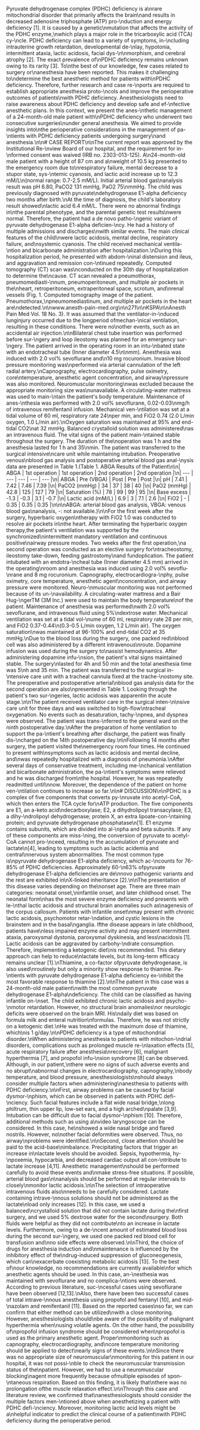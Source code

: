 Pyruvate dehydrogenase complex (PDHC) deficiency is a\nrare mitochondrial disorder that primarily affects the brain\nand results in decreased adenosine triphosphate (ATP) pro-\nduction and energy deficiency [1]. It is caused by a genetic\nmutation that affects the activity of the PDHC enzyme,\nwhich plays a major role in the tricarboxylic acid (TCA) cy-\ncle. PDHC deficiency can lead to a variety of symptoms, in-\ncluding intrauterine growth retardation, developmental de-\nlay, hypotonia, intermittent ataxia, lactic acidosis, facial dys-\n\nmorphism, and cerebral atrophy [2]. The exact prevalence of\nPDHC deficiency remains unknown owing to its rarity [3]. To\nthe best of our knowledge, few cases related to surgery or\nanesthesia have been reported. This makes it challenging to\ndetermine the best anesthetic method for patients with\nPDHC deficiency. Therefore, further research and case re-\nports are required to establish appropriate anesthesia proto-\ncols and improve the perioperative outcomes of patients\nwith PDHC deficiency. Anesthesiologists need to raise awareness about PDHC deficiency and develop safe and ef-\nfective anesthetic plans. In this context, we present the anes-\nthetic management of a 24-month-old male patient with\nPDHC deficiency who underwent two consecutive surgeries\nunder general anesthesia. We aimed to provide insights into\nthe perioperative considerations in the management of pa-\ntients with PDHC deficiency patients undergoing surgery\nand anesthesia.\n\n# CASE REPORT\n\nThe current report was approved by the Institutional Re-\nview Board of our hospital, and the requirement for in-\nformed consent was waived (IRB no. 2303-013-125). A\n24-month-old male patient with a height of 87 cm and a\nweight of 10.5 kg presented to the emergency room due to\nrespiratory failure, mental decrease to a stupor state, sys-\ntemic cyanosis, and lactic acid increase up to 12.3 mM/L\n(normal range: 0.7-2.5 mM/L). Initial arterial blood gas\nanalysis result was pH 6.80, PaCO2 131 mmHg, PaO2 75\nmmHg. The child was previously diagnosed with pyruvate\ndehydrogenase E1-alpha deficiency two months after birth.\nAt the time of diagnosis, the child's laboratory result showed\nlactic acid 6.4 mM/L. There were no abnormal findings in\nthe parental phenotype, and the parental genetic test results\nwere normal. Therefore, the patient had a de novo patho-\ngenic variant of pyruvate dehydrogenase E1-alpha deficien-\ncy. He had a history of multiple admissions and discharges\nwith similar events. The main clinical features of the child\nwere lactic acidosis, mental decline, respiratory failure, and\nsystemic cyanosis. The child received mechanical ventila-\ntion and bicarbonate administration after hospitalization.\nDuring this hospitalization period, he presented with abdom-\ninal distension and ileus, and aggravation and remission con-\ntinued repeatedly. Computed tomography (CT) scan was\nconducted on the 30th day of hospitalization to determine the\ncause. CT scan revealed a pneumothorax, pneumomediasti-\nnum, pneumoperitoneum, and multiple air pockets in the\nheart, retroperitoneum, extraperitoneal space, scrotum, and\nrenal vessels (Fig. 1. Computed tomography image of the patient. Pneumothorax,\npneumomediastinum, and multiple air pockets in the heart are\ndetected.\n\nwww.anesth-pain-med.org\n\n271\n\nKSPA\n\nAnesth Pain Med Vol. 18 No. 3). It was assumed that the ventilator-in-\nduced lunginjury occurred due to the longperiod ofmechan-\nical ventilation, resulting in these conditions. There were no\nother events, such as an accidental air injection.\n\nBilateral chest tube insertion was performed before sur-\ngery and loop ileostomy was planned for an emergency sur-\ngery. The patient arrived in the operating room in an intu-\nbated state with an endotracheal tube (Inner diameter 4.5\n\nmm). Anesthesia was induced with 2.0 vol% sevoflurane and\n10 mg rocuronium. Invasive blood pressure monitoring was\nperformed via arterial cannulation of the left radial artery.\nCapnography, electrocardiography, pulse oximetry, core\ntemperature, anesthetic agent concentration, and airway\npressure was also monitored. Neuromuscular monitoring\nwas excluded because the appropriate monitoring size was\nunavailable. A circulating-water mattress was used to main-\ntain the patient's body temperature. Maintenance of anes-\nthesia was performed with 2.0 vol% sevoflurane, 0.02-0.03\nmg/h of intravenous remifentanil infusion. Mechanical ven-\ntilation was set at a tidal volume of 60 ml, respiratory rate 24\nper min, and FiO2 0.74 (2.0 L/min oxygen, 1.0 L/min air).\nOxygen saturation was maintained at 95% and end-tidal CO2\nat 32 mmHg. Balanced crystalloid solution was administered\nas an intravenous fluid. The vital signs of the patient main-\ntained stable throughout the surgery. The duration of the\noperation was 1 h and the anesthesia lasted for 1 h and 35\nmin. The patient was transferred to the surgical intensive\ncare unit while maintaining intubation. Preoperative venous\nblood gas analysis and postoperative arterial blood gas anal-\nysis data are presented in Table 1.(Table 1. ABGA Results of the Patient\n\n| ABGA | 1st operation | 1st operation | 2nd operation | 2nd operation |\n| --- | --- | --- | --- | --- |\n| ABGA | Pre (VBGA) | Post | Pre | Post |\n| pH | 7.41 | 7.42 | 7.46 | 7.39 |\n| PaCO2 (mmHg) | 34 | 37 | 38 | 40 |\n| PaO2 (mmHg) | 42.8 | 125 | 127 | 79 |\n| Saturation (%) | 78 | 99 | 99 | 95 |\n| Base excess | -1.3 | -0.3 | 3.1 | -0.7 |\n| Lactic acid (mM/L) | 6.9 | 3 | 7.1 | 2.6 |\n| FiO2 | - | 0.35 | 0.35 | 0.35 |\n\n\nABGA: arterial blood gas analysis, VBGA: venous blood gas\nanalysis, -: not available.)\n\nFor the first week after the surgery, hyperbaric oxygen\ntherapy with FiO2 1.0 was conducted to resolve air pockets in\nthe heart. After terminating the hyperbaric oxygen therapy,the patient's ventilation was supported by the synchronized\nintermittent mandatory ventilation and continuous positive\nairway pressure modes. Two weeks after the first operation,\na second operation was conducted as an elective surgery for\ntracheostomy, ileostomy take-down, feeding gastrostomy\nand fundoplication. The patient intubated with an endotra-\ncheal tube (Inner diameter 4.5 mm) arrived in the operating\nroom and anesthesia was induced using 2.0 vol% sevoflu-\nrane and 8 mg rocuronium. Capnography, electrocardiogra-\nphy, pulse oximetry, core temperature, anesthetic agent\nconcentration, and airway pressure were monitored. Neuro-\nmuscular monitoring was not performed because of its un-\navailability. A circulating-water mattress and a Bair Hug-\ngerTM (3M Inc.) were used to maintain the body temperature\nof the patient. Maintenance of anesthesia was performed\nwith 2.0 vol% sevoflurane, and intravenous fluid using 5%\ndextrose water. Mechanical ventilation was set at a tidal vol-\nume of 60 ml, respiratory rate 28 per min, and FiO2 0.37-0.44\n(0.3-0.5 L/min oxygen, 1.2 L/min air). The oxygen saturation\nwas maintained at 96-100% and end-tidal CO2 at 35 mmHg.\nDue to the blood loss during the surgery, one packed red\nblood cell was also administered by a different intravenous\nroute. Dopamine infusion was used during the surgery to\nassist hemodynamics. After administering dopamine infu-\nsion, the patient's vital signs maintained stable. The surgery\nlasted for 4h and 50 min and the total anesthesia time was 5\nh and 35 min. The patient was transferred to the surgical in-\ntensive care unit with a tracheal cannula fixed at the trache-\nostomy site. The preoperative and postoperative arterial\nblood gas analysis data for the second operation are also\npresented in Table 1. Looking through the patient's two sur-\ngeries, lactic acidosis was apparentin the acute stage.\n\nThe patient received ventilator care in the surgical inten-\n\nsive care unit for three days and was switched to high-flow\ntracheal oxygenation. No events such as desaturation, tachy-\npnea, and dyspnea were observed. The patient was trans-\nferred to the general ward on the ninth postoperative day.\nAfter the preparation of home ventilation to support the pa-\ntient's breathing after discharge, the patient was finally dis-\ncharged on the 14th postoperative day.\n\nFollowing 14 months after surgery, the patient visited the\nemergency room four times. He continued to present with\nsymptoms such as lactic acidosis and mental decline, and\nwas repeatedly hospitalized with a diagnosis of pneumonia.\nAfter several days of conservative treatment, including me-\nchanical ventilation and bicarbonate administration, the pa-\ntient's symptoms were relieved and he was discharged from\nthe hospital. However, he was repeatedly readmitted until\nnow. Moreover, the dependence of the patient on home ven-\ntilation continues to increase so far.\n\n# DISCUSSION\n\nPDHC is a complex of five components that converts py-\nruvate into acetyl-CoA, which then enters the TCA cycle for\nATP production. The five components are E1, an a-keto acid\ndecarboxylase; E2, a dihydrolipoyl transacylase; E3, a dihy-\ndrolipoyl dehydrogenase; protein X, an extra lipoate-con-\ntaining protein; and pyruvate dehydrogenase phosphatase\n[1]. E1 enzyme contains subunits, which are divided into al-\npha and beta subunits. If any of these components are miss-\ning, the conversion of pyruvate to acetyl-CoA cannot pro-\nceed, resulting in the accumulation of pyruvate and lactate\n[4], leading to symptoms such as lactic acidemia and central\nnervous system abnormalities. The most common type is\npyruvate dehydrogenase E1-alpha deficiency, which ac-\ncounts for 76-85% of PDHC deficiencies. Approximately 60-\n63% ofpyruvate dehydrogenase E1-alpha deficiencies are de\nnovo pathogenic variants and the rest are exhibited in\nX-linked inheritance [2].\n\nThe presentation of this disease varies depending on the\nonset age. There are three main categories: neonatal onset,\ninfantile onset, and later childhood onset. The neonatal form\nhas the most severe enzyme deficiency and presents with le-\nthal lactic acidosis and structural brain anomalies such as\nagenesis of the corpus callosum. Patients with infantile onset\nmay present with chronic lactic acidosis, psychomotor retar-\ndation, and cystic lesions in the brainstem and in the basal\nganglia. Ifthe disease appears in late childhood, patients have\nless impaired enzyme activity and may present intermittent ataxia, paroxysmal dystonia, paroxysmal dyskinesia, and less\nacidosis [1]. Lactic acidosis can be aggravated by carbohy-\ndrate consumption. Therefore, implementing a ketogenic diet\nis recommended. This dietary approach can help to reduce\nlactate levels, but its long-term efficacy remains unclear [1].\nThiamine, a co-factor ofpyruvate dehydrogenase, is also used\nroutinely but only a minority show response to thiamine. Pa-\ntients with pyruvate dehydrogenase E1-alpha deficiency ex-\nhibit the most favorable response to thiamine [2].\n\nThe patient in this case was a 24-month-old male patient\nwith the most common pyruvate dehydrogenase E1-alpha\ndeficiency. The child can be classified as having infantile on-\nset. The child exhibited chronic lactic acidosis and psycho-\nmotor retardation. However, no structural brain anomalies\nor neurologic deficits were observed on the brain MRI. His\ndaily diet was based on formula milk and enteral nutrition\nformulas. Therefore, he was not strictly on a ketogenic diet.\nHe was treated with the maximum dose of thiamine, which\nis 1 g/day.\n\nPDHC deficiency is a type of mitochondrial disorder.\nWhen administering anesthesia to patients with mitochon-\ndrial disorders, complications such as prolonged muscle re-\nlaxation effects [5], acute respiratory failure after anesthesia\nrecovery [6], malignant hyperthermia [7], and propofol infu-\nsion syndrome [8] can be observed. Although, in our patient,\nthere were no signs of such adverse events and no abrupt\nabnormal changes in electrocardiography, capnography,\nbody temperature, and blood pressure, anesthesiologists\nshould always consider multiple factors when administering\nanesthesia to patients with PDHC deficiency.\n\nFirst, airway problems can be caused by facial dysmor-\nphism, which can be observed in patients with PDHC defi-\nciency. Such facial features include a flat wide nasal bridge,\nlong philtrum, thin upper lip, low-set ears, and a high arched\npalate [3,9]. Intubation can be difficult due to facial dysmor-\nphism [10]. Therefore, additional methods such as using a\nvideo laryngoscope can be considered. In this case, he\nshowed a wide nasal bridge and flared nostrils. However, no\nother facial deformities were observed. Thus, no airway\nproblems were identified.\n\nSecond, close attention should be paid to the acid-base\nimbalance. Precipitating factors that trigger an increase in\nlactate levels should be avoided. Sepsis, hypothermia, hy-\npoxemia, hypocarbia, and decreased cardiac output all con-\ntribute to lactate increase [4,11]. Anesthetic management\nshould be performed carefully to avoid these events and\nmake stress-free situations. If possible, arterial blood gas\n\nanalysis should be performed at regular intervals to closely\nmonitor lactic acidosis.\n\nThe selection of intraoperative intravenous fluids also\nneeds to be carefully considered. Lactate containing intrave-\nnous solutions should not be administered as the lactate\nload only increases [12]. In this case, we used a balanced\ncrystalloid solution that did not contain lactate during the\nfirst surgery, and we used 5% dextrose water for the second\nsurgery. Both fluids were helpful as they did not contribute\nto an increase in lactate levels. Furthermore, owing to a de-\ncent amount of estimated blood loss during the second sur-\ngery, we used one packed red blood cell for transfusion and\nno side effects were observed.\n\nThird, the choice of drugs for anesthesia induction and\nmaintenance is influenced by the inhibitory effect of the\ndrug-induced suppression of gluconeogenesis, which can\nexacerbate coexisting metabolic acidosis [13]. To the best of\nour knowledge, no recommendations are currently available\nfor which anesthetic agents should be used. In this case, an-\nesthesia was maintained with sevoflurane and no complica-\ntions were observed. According to previous literature, suc-\ncessful cases using sevoflurane have been observed [12,13].\nAlso, there have been two successful cases of total intrave-\nnous anesthesia using propofol and fentanyl [10], and mid-\nazolam and remifentanil [11]. Based on the reported cases\nso far, we can confirm that either method can be utilized\nwith a close monitoring. However, anesthesiologists should\nbe aware of the possibility of malignant hyperthermia when\nusing volatile agents. On the other hand, the possibility of\npropofol infusion syndrome should be considered when\npropofol is used as the primary anesthetic agent. Proper\nmonitoring such as capnography, electrocardiography, and\ncore temperature monitoring should be applied to detect\nearly signs of these events.\n\nSince there was no appropriate size of neuromuscular\nmonitoring for this patient in our hospital, it was not possi-\nble to check the neuromuscular transmission status of the\npatient. However, we had to use a neuromuscular blocking\nagent more frequently because ofmultiple episodes of spon-\ntaneous respiration. Based on this finding, it is likely that\nthere was no prolongation ofthe muscle relaxation effect.\n\nThrough this case and literature review, we confirmed that\nanesthesiologists should consider the multiple factors men-\ntioned above when anesthetizing a patient with PDHC defi-\nciency. Moreover, monitoring lactic acid levels might be a\nhelpful indicator to predict the clinical course of a patient\nwith PDHC deficiency during the perioperative period.